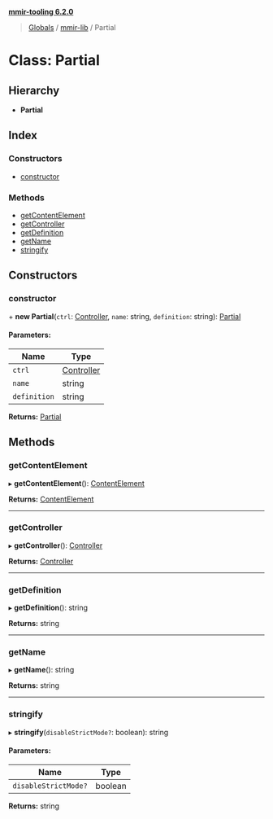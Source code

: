 **[mmir-tooling 6.2.0](../README.md)**

> [Globals](../README.md) / [mmir-lib](../modules/mmir_lib.md) / Partial

# Class: Partial

## Hierarchy

* **Partial**

## Index

### Constructors

* [constructor](mmir_lib.partial.md#constructor)

### Methods

* [getContentElement](mmir_lib.partial.md#getcontentelement)
* [getController](mmir_lib.partial.md#getcontroller)
* [getDefinition](mmir_lib.partial.md#getdefinition)
* [getName](mmir_lib.partial.md#getname)
* [stringify](mmir_lib.partial.md#stringify)

## Constructors

### constructor

\+ **new Partial**(`ctrl`: [Controller](mmir_lib.controller.md), `name`: string, `definition`: string): [Partial](mmir_lib.partial.md)

#### Parameters:

Name | Type |
------ | ------ |
`ctrl` | [Controller](mmir_lib.controller.md) |
`name` | string |
`definition` | string |

**Returns:** [Partial](mmir_lib.partial.md)

## Methods

### getContentElement

▸ **getContentElement**(): [ContentElement](mmir_lib.contentelement.md)

**Returns:** [ContentElement](mmir_lib.contentelement.md)

___

### getController

▸ **getController**(): [Controller](mmir_lib.controller.md)

**Returns:** [Controller](mmir_lib.controller.md)

___

### getDefinition

▸ **getDefinition**(): string

**Returns:** string

___

### getName

▸ **getName**(): string

**Returns:** string

___

### stringify

▸ **stringify**(`disableStrictMode?`: boolean): string

#### Parameters:

Name | Type |
------ | ------ |
`disableStrictMode?` | boolean |

**Returns:** string
